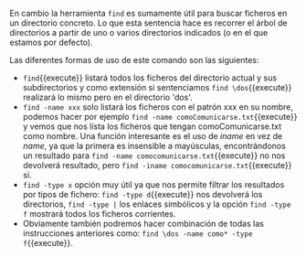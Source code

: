 En cambio la herramienta `find` es sumamente útil para buscar ficheros en un directorio concreto. Lo que esta sentencia hace es recorrer el árbol de directorios a partir de uno o varios directorios indicados (o en el que estamos por defecto).

Las diferentes formas de uso de este comando son las siguientes:

* `find`{{execute}} listará todos los ficheros del directorio actual y sus subdirectorios y como extensión si sentenciamos `find \dos`{{execute}} realizará lo mismo pero en el directorio 'dos'.
* `find -name xxx` solo listará los ficheros con el patrón xxx en su nombre, podemos hacer por ejemplo `find -name comoComunicarse.txt`{{execute}} y vemos que nos lista los ficheros que tengan comoComunicarse.txt como nombre. Una función interesante es el uso de *iname* en vez de *name*, ya que la primera es insensible a mayúsculas, encontrándonos un resultado para `find -name comocomunicarse.txt`{{execute}} no nos devolverá resultado, pero `find -iname comocomunicarse.txt`{{execute}} sí.
* `find -type x` opción muy útil ya que nos permite filtrar los resultados por tipos de fichero: `find -type d`{{execute}} nos devolverá los directorios, `find -type |` los enlaces simbólicos y la opción `find -type f` mostrará todos los ficheros corrientes.
* Obviamente también podremos hacer combinación de todas las instrucciones anteriores como: `find \dos -name como* -type f`{{execute}}.
